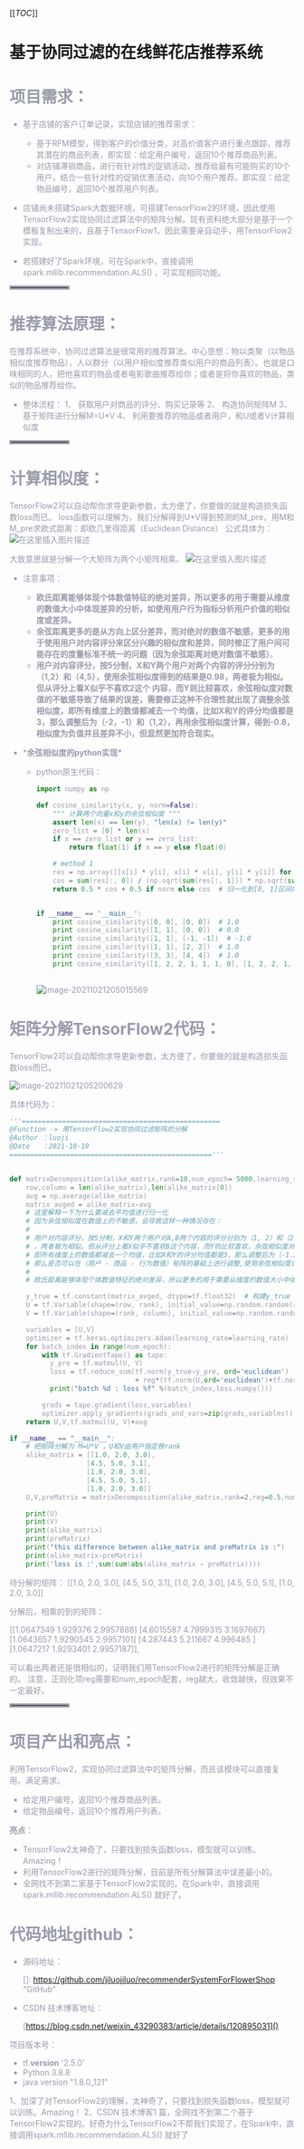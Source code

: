 [[_TOC_]]

# 基于协同过滤的在线鲜花店推荐系统

<font color=#999AAA >

# 项目需求：

<font color=#999AAA >

* 基于店铺的客户订单记录，实现店铺的推荐需求：
  * 基于RFM模型，得到客户的价值分类，对高价值客户进行重点跟踪，推荐其潜在的商品列表，即实现：给定用户编号，返回10个推荐商品列表。
  * 对店铺滞销商品，进行有针对性的促销活动，推荐给最有可能购买的10个用户，结合一些针对性的促销优惠活动，向10个用户推荐。即实现：给定物品编号，返回10个推荐用户列表。

* 店铺尚未搭建Spark大数据环境，可搭建TensorFlow2的环境，因此使用TensorFlow2实现协同过滤算法中的矩阵分解。现有资料绝大部分是基于一个模板复制出来的，且基于TensorFlow1，因此需要亲自动手，用TensorFlow2实现。

* 若搭建好了Spark环境，可在Spark中，直接调用spark.mllib.recommendation.ALS() ，可实现相同功能。
<hr style=" border:solid; width:100px; height:1px;" color=#000000 size=1">

# 推荐算法原理：

<font color=#999AAA >在推荐系统中，协同过滤算法是很常用的推荐算法。中心思想：物以类聚（以物品相似度推荐物品），人以群分（以用户相似度推荐类似用户的商品列表）。也就是口味相同的人，把他喜欢的物品或者电影歌曲推荐给你；或者是将你喜欢的物品，类似的物品推荐给你。

* 整体流程：
  1、 获取用户对商品的评分、购买记录等
  2、 构造协同矩阵M
  3、 基于矩阵进行分解M=U*V
  4、 利用要推荐的物品或者用户，和U或者V计算相似度

<hr style=" border:solid; width:100px; height:1px;" color=#000000 size=1">

# 计算相似度：

<font color=#999AAA >TensorFlow2可以自动帮你求导更新参数，太方便了，你要做的就是构造损失函数loss而已。
loss函数可以理解为，我们分解得到U*V得到预测的M_pre，用M和M_pre求欧式距离：即欧几里得距离（Euclidean Distance）
公式具体为：
![在这里插入图片描述](https://img-blog.csdnimg.cn/2543ccfd3b85495ebfe5ac9bb10549f8.jpg?x-oss-process=image/watermark,type_ZHJvaWRzYW5zZmFsbGJhY2s,shadow_50,text_Q1NETiBA5rWq5ryr55qE5pWw5o2u5YiG5p6Q,size_18,color_FFFFFF,t_70,g_se,x_16#pic_center)

大致意思就是分解一个大矩阵为两个小矩阵相乘。
![在这里插入图片描述](https://img-blog.csdnimg.cn/447e4dde48ae43368127d33003b4717d.jpg?x-oss-process=image/watermark,type_ZHJvaWRzYW5zZmFsbGJhY2s,shadow_50,text_Q1NETiBA5rWq5ryr55qE5pWw5o2u5YiG5p6Q,size_18,color_FFFFFF,t_70,g_se,x_16#pic_center)

* 注意事项：

  * **欧氏距离能够体现个体数值特征的绝对差异，所以更多的用于需要从维度的数值大小中体现差异的分析，如使用用户行为指标分析用户价值的相似度或差异。**
  * **余弦距离更多的是从方向上区分差异，而对绝对的数值不敏感，更多的用于使用用户对内容评分来区分兴趣的相似度和差异，同时修正了用户间可能存在的度量标准不统一的问题（因为余弦距离对绝对数值不敏感）**。
  * **用户对内容评分，按5分制，X和Y两个用户对两个内容的评分分别为（1,2）和（4,5），使用余弦相似度得到的结果是0.98，两者极为相似。但从评分上看X似乎不喜欢2这个 内容，而Y则比较喜欢，余弦相似度对数值的不敏感导致了结果的误差，需要修正这种不合理性就出现了调整余弦相似度，即所有维度上的数值都减去一个均值，比如X和Y的评分均值都是3，那么调整后为（-2，-1）和（1,2），再用余弦相似度计算，得到-0.8，相似度为负值并且差异不小，但显然更加符合现实。**

* ***余弦相似度的python实现\***

  * python原生代码：

    ```python
    import numpy as np
    
    def cosine_similarity(x, y, norm=False):
        """ 计算两个向量x和y的余弦相似度 """
        assert len(x) == len(y), "len(x) != len(y)"
        zero_list = [0] * len(x)
        if x == zero_list or y == zero_list:
            return float(1) if x == y else float(0)
    
        # method 1
        res = np.array([[x[i] * y[i], x[i] * x[i], y[i] * y[i]] for i in range(len(x))])
        cos = sum(res[:, 0]) / (np.sqrt(sum(res[:, 1])) * np.sqrt(sum(res[:, 2])))
        return 0.5 * cos + 0.5 if norm else cos  # 归一化到[0, 1]区间内
    
    
    if __name__ == '__main__':
        print cosine_similarity([0, 0], [0, 0])  # 1.0
        print cosine_similarity([1, 1], [0, 0])  # 0.0
        print cosine_similarity([1, 1], [-1, -1])  # -1.0
        print cosine_similarity([1, 1], [2, 2])  # 1.0
        print cosine_similarity([3, 3], [4, 4])  # 1.0
        print cosine_similarity([1, 2, 2, 1, 1, 1, 0], [1, 2, 2, 1, 1, 2, 1])  # 0.938194187433
        
    ```

    ![image-20211021205015569](C:\Users\luoji\AppData\Roaming\Typora\typora-user-images\image-20211021205015569.png)

# 矩阵分解TensorFlow2代码：

<font color=#999AAA >TensorFlow2可以自动帮你求导更新参数，太方便了，你要做的就是构造损失函数loss而已。

![image-20211021205200629](C:\Users\luoji\AppData\Roaming\Typora\typora-user-images\image-20211021205200629.png)

具体代码为：

```python
'''=================================================
@Function -> 用TensorFlow2实现协同过滤矩阵的分解
@Author ：luoji
@Date   ：2021-10-19
=================================================='''


def matrixDecomposition(alike_matrix,rank=10,num_epoch= 5000,learning_rate=0.001,reg=0.01):
    row,column = len(alike_matrix),len(alike_matrix[0])
    avg = np.average(alike_matrix)
    matrix_avged = alike_matrix-avg
    # 这里解释一下为什么要减去平均值进行归一化
    # 因为余弦相似度在数值上的不敏感，会导致这样一种情况存在：
    #
    # 用户对内容评分，按5分制，X和Y两个用户对A,B两个内容的评分分别为（1, 2）和（2, 4），使用余弦相似度得到的结果是1
    # ，两者极为相似。但从评分上看X似乎不喜欢B这个内容，而Y则比较喜欢，余弦相似度对数值的不敏感导致了结果的误差，需要修正这种不合理性就出现了调整余弦相似度，
    # 即所有维度上的数值都减去一个均值，比如X和Y的评分均值都是3，那么调整后为（-1.25，-0.25）和（0.25, 1.25），再用余弦相似度计算，得到 -0.38，相似度为负值并且差异不小，但显然更加符合现实。
    # 那么是否可以在（用户 - 商品 - 行为数值）矩阵的基础上进行调整,使用余弦相似度计算比普通余弦夹角算法要强。
    #
    # 欧氏距离能够体现个体数值特征的绝对差异，所以更多的用于需要从维度的数值大小中体现差异的分析，如使用用户行为指标分析用户价值的相似度或差异。

    y_true = tf.constant(matrix_avged, dtype=tf.float32)  # 构建y_true
    U = tf.Variable(shape=(row, rank), initial_value=np.random.random(size=(row, rank)),dtype=tf.float32)  # 构建一个变量U，代表user权重矩阵
    V = tf.Variable(shape=(rank, column), initial_value=np.random.random(size=(rank, column)),dtype=tf.float32)  # 构建一个变量，代表权重矩阵，初始化为0

    variables = [U,V]
    optimizer = tf.keras.optimizers.Adam(learning_rate=learning_rate)
    for batch_index in range(num_epoch):
        with tf.GradientTape() as tape:
          y_pre = tf.matmul(U, V)
          loss = tf.reduce_sum(tf.norm(y_true-y_pre, ord='euclidean')
                               + reg*(tf.norm(U,ord='euclidean')+tf.norm(V,ord='euclidean')))  #正则化项
          print("batch %d : loss %f" %(batch_index,loss.numpy()))

        grads = tape.gradient(loss,variables)
        optimizer.apply_gradients(grads_and_vars=zip(grads,variables))
    return U,V,tf.matmul(U, V)+avg

if __name__ == "__main__":
    # 把矩阵分解为 M=U*V ，U和V由用户指定秩rank
    alike_matrix = [[1.0, 2.0, 3.0],
                   [4.5, 5.0, 3.1],
                   [1.0, 2.0, 3.0],
                   [4.5, 5.0, 5.1],
                   [1.0, 2.0, 3.0]]
    U,V,preMatrix = matrixDecomposition(alike_matrix,rank=2,reg=0.5,num_epoch=2000) # reg 减小则num_epoch需增大

    print(U)
    print(V)
    print(alike_matrix)
    print(preMatrix)
    print("this difference between alike_matrix and preMatrix is :")
    print(alike_matrix-preMatrix)
    print('loss is :',sum(sum(abs(alike_matrix - preMatrix))))
```

待分解的矩阵：
[[1.0, 2.0, 3.0],
                   [4.5, 5.0, 3.1],
                   [1.0, 2.0, 3.0],
                   [4.5, 5.0, 5.1],
                   [1.0, 2.0, 3.0]]

分解后，相乘的到的矩阵：

[[1.0647349 1.929376  2.9957888]
 [4.6015587 4.7999315 3.1697667]
 [1.0643657 1.9290545 2.9957101]
 [4.287443  5.211667  4.996485 ]
 [1.0647217 1.9293401 2.9957187]],

可以看出两者还是很相似的，证明我们用TensorFlow2进行的矩阵分解是正确的。
注意，正则化项reg需要和num_epoch配套，reg越大，收敛越快，但效果不一定最好。
<hr style=" border:solid; width:100px; height:1px;" color=#000000 size=1">

# 项目产出和亮点：

<font color=#999AAA >利用TensorFlow2，实现协同过滤算法中的矩阵分解，而且该模块可以直接复用。满足需求。

* 给定用户编号，返回10个推荐商品列表。
* 给定物品编号，返回10个推荐用户列表。

**亮点**：

* TensorFlow2太神奇了，只要找到损失函数loss，模型就可以训练。Amazing！
* 利用TensorFlow2进行的矩阵分解，目前是所有分解算法中误差最小的。
* 全网找不到第二家基于TensorFlow2实现的。在Spark中，直接调用spark.mllib.recommendation.ALS() 就好了。

# 代码地址github：

<font color=#999AAA >

* 源码地址：

  []: https://github.com/jiluojiluo/recommenderSystemForFlowerShop	"GitHub"

  

* CSDN 技术博客地址：

  [https://blog.csdn.net/weixin_43290383/article/details/120895031]()

项目版本号：

* tf.__version__
  '2.5.0'
* Python 3.8.8
* java version "1.8.0_121"

1、加深了对TensorFlow2的理解，太神奇了，只要找到损失函数loss，模型就可以训练。Amazing！
2、CSDN 技术博客1 篇，全网找不到第二个基于TensorFlow2实现的。好奇为什么TensorFlow2不帮我们实现了，在Spark中，直接调用spark.mllib.recommendation.ALS() 就好了